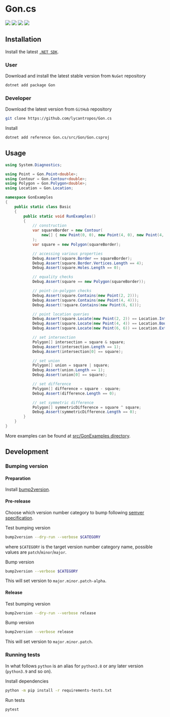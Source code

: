 Gon.cs
======

[![](https://github.com/lycantropos/Gon.cs/workflows/CI/badge.svg)](https://github.com/lycantropos/Gon.cs/actions/workflows/ci.yml "Github Actions")
[![](https://codecov.io/gh/lycantropos/Gon.cs/branch/master/graph/badge.svg?token=3GRG1SH4E2)](https://codecov.io/gh/lycantropos/Gon.cs "Codecov")
[![](https://img.shields.io/github/license/lycantropos/Gon.cs.svg)](https://github.com/lycantropos/Gon.cs/blob/master/LICENSE "License")
[![](https://img.shields.io/nuget/v/Gon.svg?style=flat-square)](https://www.nuget.org/packages/Gon/ "NuGet")

Installation
------------

Install the latest
[`.NET SDK`](https://learn.microsoft.com/en-us/dotnet/core/sdk#how-to-install-the-net-sdk).

### User

Download and install the latest stable version from `NuGet` repository

```bash
dotnet add package Gon
```

### Developer

Download the latest version from `GitHub` repository

```bash
git clone https://github.com/lycantropos/Gon.cs
```

Install

```bash
dotnet add reference Gon.cs/src/Gon/Gon.csproj
```

Usage
-----

```cs
using System.Diagnostics;

using Point = Gon.Point<double>;
using Contour = Gon.Contour<double>;
using Polygon = Gon.Polygon<double>;
using Location = Gon.Location;

namespace GonExamples
{
    public static class Basic
    {
        public static void RunExamples()
        {
            // construction
            var squareBorder = new Contour(
                new[] { new Point(0, 0), new Point(4, 0), new Point(4, 4), new Point(0, 4) }
            );
            var square = new Polygon(squareBorder);

            // accessing various properties
            Debug.Assert(square.Border == squareBorder);
            Debug.Assert(square.Border.Vertices.Length == 4);
            Debug.Assert(square.Holes.Length == 0);

            // equality checks
            Debug.Assert(square == new Polygon(squareBorder));

            // point-in-polygon checks
            Debug.Assert(square.Contains(new Point(2, 2)));
            Debug.Assert(square.Contains(new Point(4, 4)));
            Debug.Assert(!square.Contains(new Point(6, 6)));

            // point location queries
            Debug.Assert(square.Locate(new Point(2, 2)) == Location.Interior);
            Debug.Assert(square.Locate(new Point(4, 4)) == Location.Boundary);
            Debug.Assert(square.Locate(new Point(6, 6)) == Location.Exterior);

            // set intersection
            Polygon[] intersection = square & square;
            Debug.Assert(intersection.Length == 1);
            Debug.Assert(intersection[0] == square);

            // set union
            Polygon[] union = square | square;
            Debug.Assert(union.Length == 1);
            Debug.Assert(union[0] == square);

            // set difference
            Polygon[] difference = square - square;
            Debug.Assert(difference.Length == 0);

            // set symmetric difference
            Polygon[] symmetricDifference = square ^ square;
            Debug.Assert(symmetricDifference.Length == 0);
        }
    }
}
```

More examples can be found at [src/GonExamples directory](src/GonExamples).

Development
-----------

### Bumping version

#### Preparation

Install
[bump2version](https://github.com/c4urself/bump2version#installation).

#### Pre-release

Choose which version number category to bump following [semver
specification](http://semver.org/).

Test bumping version

```bash
bump2version --dry-run --verbose $CATEGORY
```

where `$CATEGORY` is the target version number category name, possible
values are `patch`/`minor`/`major`.

Bump version

```bash
bump2version --verbose $CATEGORY
```

This will set version to `major.minor.patch-alpha`.

#### Release

Test bumping version

```bash
bump2version --dry-run --verbose release
```

Bump version

```bash
bump2version --verbose release
```

This will set version to `major.minor.patch`.

### Running tests

In what follows `python` is an alias for `python3.8`
or any later version (`python3.9` and so on).

Install dependencies

```bash
python -m pip install -r requirements-tests.txt
```

Run tests

```bash
pytest
```
